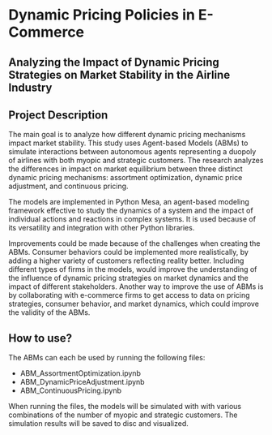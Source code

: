 # Dynamic Pricing Policies in E-Commerce
## Analyzing the Impact of Dynamic Pricing Strategies on Market Stability in the Airline Industry


## Project Description
The main goal is to
analyze how different dynamic pricing mechanisms impact market stability. This study
uses Agent-based Models (ABMs) to simulate interactions between autonomous agents
representing a duopoly of airlines with both myopic and strategic customers. The research analyzes the differences in impact on market equilibrium between three distinct
dynamic pricing mechanisms: assortment optimization, dynamic price adjustment, and
continuous pricing. 

The models are implemented in Python Mesa, an agent-based modeling framework effective to study the dynamics of a system and the impact of individual actions
and reactions in complex systems. It is used because of its versatility and integration with other Python libraries.

Improvements could be made because of the challenges when creating the ABMs. Consumer behaviors
could be implemented more realistically, by adding a higher variety of customers reflecting reality better. Including different types of firms in the models, would improve
the understanding of the influence of dynamic pricing strategies on market dynamics
and the impact of different stakeholders. Another way to improve the use of ABMs is
by collaborating with e-commerce firms to get access to data on pricing strategies, consumer behavior, and market dynamics, which could improve the validity of the ABMs.


## How to use?
The ABMs can each be used by running the following files:
* ABM_AssortmentOptimization.ipynb
* ABM_DynamicPriceAdjustment.ipynb
* ABM_ContinuousPricing.ipynb

When running the files, the models will be simulated with with various combinations of the number of myopic and strategic customers. The simulation results will be saved to disc and visualized.

